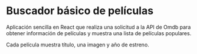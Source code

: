 # Buscador básico de películas


Aplicación sencilla en React que realiza una solicitud a la API de Omdb para obtener información de películas y muestra una lista de películas populares. 

Cada película muestra título, una imagen y año de estreno.



